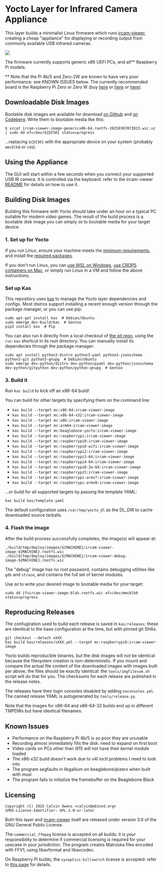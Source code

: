 # Yocto Layer for Infrared Camera Appliance

This layer builds a minimalist Linux firmware which runs
[ircam-viewer](https://github.com/jcalvinowens/ircam-viewer?tab=readme-ov-file#linux-infrared-camera-viewer),
creating a cheap "appliance" for displaying or recording output from commonly
available USB infrared cameras.

![](https://static.wbinvd.org/img/ircam/appliance.jpg)

The firmware currently supports generic x86 UEFI PCs, and all\*\* Raspberry Pi
models.

\*\* Note that the Pi 4b/5 and Zero-2W are known to have very poor performance:
see KNOWN ISSUES below. The currently recommended board is the Raspberry Pi Zero
or Zero W (buy
[here](https://www.alibaba.com/product-detail/Hotsale-Raspberry-Pi-Zero-W-Board_60711854498.html)
or [here](https://www.aliexpress.us/item/3256805605866860.html)
or [here](https://www.amazon.com/dp/B0C5BC6K6G/)).

## Downloadable Disk Images

Bootable disk images are available for download
[on Github](https://github.com/jcalvinowens/meta-ircam-viewer/releases) and
[on Codeberg](https://codeberg.org/jcalvinowens/meta-ircam-viewer/releases).
Write them to bootable media like this:

```
$ xzcat ircam-viewer-image-genericx86-64.rootfs-20250307072015.wic.xz | sudo dd of=/dev/${DISK} status=progress
```

...replacing `${DISK}` with the appropriate device on your system (probably
`mmcblk0` or `sda`).

## Using the Appliance

The GUI will start within a few seconds when you connect your supported USB IR
camera. It is controlled via the keyboard: refer to the ircam-viewer
[README](https://github.com/jcalvinowens/ircam-viewer/blob/master/README.md#viewing)
for details on how to use it.

## Building Disk Images

Building this firmware with Yocto should take under an hour on a typical PC
suitable for modern video games. The result of the build process is a bootable
disk image you can simply `dd` to bootable media for your target device.

### 1. Set up for Yocto

If you run Linux, ensure your machine meets the [minimum requirements](https://docs.yoctoproject.org/dev-manual/start.html#setting-up-a-native-linux-host), and install the [required packages](https://docs.yoctoproject.org/ref-manual/system-requirements.html#required-packages-for-the-build-host).

If you don't run Linux, you can [use WSL on Windows](https://docs.yoctoproject.org/dev-manual/start.html#setting-up-to-use-windows-subsystem-for-linux-wsl-2), [use CROPS containers on Mac](https://docs.yoctoproject.org/dev-manual/start.html#setting-up-to-use-cross-platforms-crops), or simply run Linux in a VM and follow the above instructions.

### Set up Kas

This repository uses [kas](https://kas.readthedocs.io/en/latest/) to manage the
Yocto layer dependencies and configs. Most distros support installing a recent
enough version through the package manager, or you can use pip:

```
sudo apt-get install kas  # Debian/Ubuntu
sudo emerge dev-build/kas  # Gentoo
pip3 install kas  # Pip
```

You can also run it directly from a local checkout of
[the git repo](https://github.com/siemens/kas.git), using the `run-kas` shortcut
in its root directory. You can manually install its dependecies through the
package manager:

```
sudo apt install python3-distro python3-yaml python3-jsonschema python3-git python3-gnupg  # Debian/Ubuntu
sudo emerge dev-python/distro dev-python/pyaml dev-python/jsonschema dev-python/gitpython dev-python/python-gnupg  # Gentoo
```

### 3. Build it

Run `kas build` to kick off an x86-64 build!

You can build for other targets by specifying them on the command line:

* `kas build --target mc:x86-64:ircam-viewer-image`
* `kas build --target mc:x86-64-x32:ircam-viewer-image`
* `kas build --target mc:x86:ircam-viewer-image`
* `kas build --target mc:arm64:ircam-viewer-image`
* `kas build --target mc:beaglebone-yocto:ircam-viewer-image`
* `kas build --target mc:raspberrypi:ircam-viewer-image`
* `kas build --target mc:raspberrypi0:ircam-viewer-image`
* `kas build --target mc:raspberrypi0-wifi:ircam-viewer-image`
* `kas build --target mc:raspberrypi2:ircam-viewer-image`
* `kas build --target mc:raspberrypi3-64:ircam-viewer-image`
* `kas build --target mc:raspberrypi4-64:ircam-viewer-image`
* `kas build --target mc:raspberrypi0-2w-64:ircam-viewer-image`
* `kas build --target mc:raspberrypi5:ircam-viewer-image`
* `kas build --target mc:raspberrypi-armv7:ircam-viewer-image`
* `kas build --target mc:raspberrypi-armv8:ircam-viewer-image`

...or build for all supported targets by passing the template YAML:

```
kas build kas/template.yaml
```

The default configuration uses `/var/tmp/yocto_dl` as the DL\_DIR to cache
downloaded source tarballs.

### 4. Flash the image

After the build process successfully completes, the image(s) will appear at:

```
./build/tmp/deploy/images/${MACHINE}/ircam-viewer-image-${MACHINE}.rootfs.wic
./build/tmp/deploy/images/${MACHINE}/ircam-viewer-debug-image-${MACHINE}.rootfs.wic
```

The "debug" image has no root password, contains debugging utilities like `gdb`
and `strace`, and contains the full set of kernel modules.

Use `dd` to write your desired image to bootable media for your target:

```
sudo dd if=ircam-viewer-image-blah.rootfs.wic of=/dev/mmcblk0 status=progress
```

## Reproducing Releases

The confugiration used to build each release is saved in `kas/releases`: these
are identical to the base configuration at the time, but with pinned git SHAs.

```
git checkout --detach vXXX
kas build kas/releases/vXXX.yml --target mc:raspberrypi0:ircam-viewer-image
```

Yocto builds reproducible binaries, but the disk images will not be identical
because the filesystem creation is non-deterministic. If you mount and compare
the actual file content of the downloaded images with images built per above,
the files should be exactly identical: the `tools/imgfilesum.sh` script will do
that for you. The checksums for each release are published in the release notes.

The releases have their login consoles disabled by adding `noconsoles.yml`. The
canned release YAML is autogenerated by `tools/release.py`.

Note that the images for x86-64 and x86-64-32 builds end up in different TMPDIRs
but have identical filenames.

## Known Issues

* Performance on the Raspberry Pi 4b/5 is so poor they are unusable
* Recording almost immediately fills the disk: need to expand on first boot
* Video cards on PCs other than i915 will not have their kernel module loaded
* The x86-x32 build doesn't work due to v4l ioctl problems I need to look into
* The program segfaults in libgallium on beaglebone/pizero when built with musl
* The program fails to initialize the framebuffer on the Beaglebone Black

## Licensing

```
Copyright (C) 2025 Calvin Owens <calvin@wbinvd.org>
SPDX-License-Identifier: GPL-3.0-or-later
```

Both this layer and [ircam-viewer](https://github.com/jcalvinowens/ircam-viewer)
itself are released under version 3.0 of the GNU General Public License.

The `commercial_ffmpeg` license is accepted on all builds: it is *your*
responsibility to determine if commercial licensing is required for your usecase
in your jurisdiction. The program creates Matroska files encoded with FFV1,
using libavformat and libavcodec.

On Raspberry Pi builds, the `synaptics-killswitch` license is accepted: refer to
[this page](https://meta-raspberrypi.readthedocs.io/en/latest/ipcompliance.html)
for details.
